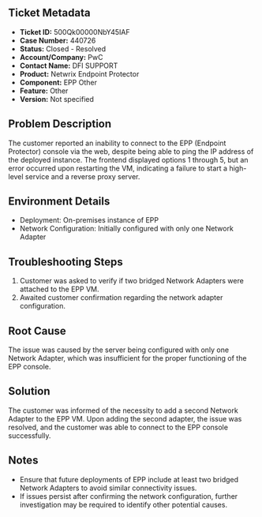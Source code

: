 ## Ticket Metadata
- **Ticket ID:** 500Qk00000NbY45IAF
- **Case Number:** 440726
- **Status:** Closed - Resolved
- **Account/Company:** PwC
- **Contact Name:** DFI SUPPORT
- **Product:** Netwrix Endpoint Protector
- **Component:** EPP Other
- **Feature:** Other
- **Version:** Not specified

## Problem Description
The customer reported an inability to connect to the EPP (Endpoint Protector) console via the web, despite being able to ping the IP address of the deployed instance. The frontend displayed options 1 through 5, but an error occurred upon restarting the VM, indicating a failure to start a high-level service and a reverse proxy server.

## Environment Details
- Deployment: On-premises instance of EPP
- Network Configuration: Initially configured with only one Network Adapter

## Troubleshooting Steps
1. Customer was asked to verify if two bridged Network Adapters were attached to the EPP VM.
2. Awaited customer confirmation regarding the network adapter configuration.

## Root Cause
The issue was caused by the server being configured with only one Network Adapter, which was insufficient for the proper functioning of the EPP console.

## Solution
The customer was informed of the necessity to add a second Network Adapter to the EPP VM. Upon adding the second adapter, the issue was resolved, and the customer was able to connect to the EPP console successfully.

## Notes
- Ensure that future deployments of EPP include at least two bridged Network Adapters to avoid similar connectivity issues.
- If issues persist after confirming the network configuration, further investigation may be required to identify other potential causes.